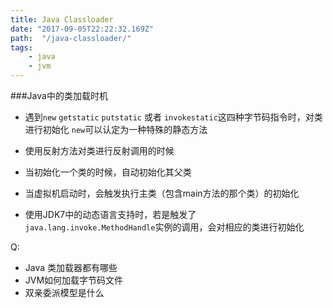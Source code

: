 ```yaml
---
title: Java Classloader
date: "2017-09-05T22:22:32.169Z"
path:  "/java-classloader/"
tags:
    - java
    - jvm
---
```


###Java中的类加载时机

* 遇到`new` `getstatic` `putstatic` 或者 `invokestatic`这四种字节码指令时，对类进行初始化
  `new`可以认定为一种特殊的静态方法
  
* 使用反射方法对类进行反射调用的时候
* 当初始化一个类的时候，自动初始化其父类
* 当虚拟机启动时，会触发执行主类（包含main方法的那个类）的初始化
* 使用JDK7中的动态语言支持时，若是触发了`java.lang.invoke.MethodHandle`实例的调用，会对相应的类进行初始化


Q:
- Java 类加载器都有哪些
- JVM如何加载字节码文件
- 双亲委派模型是什么